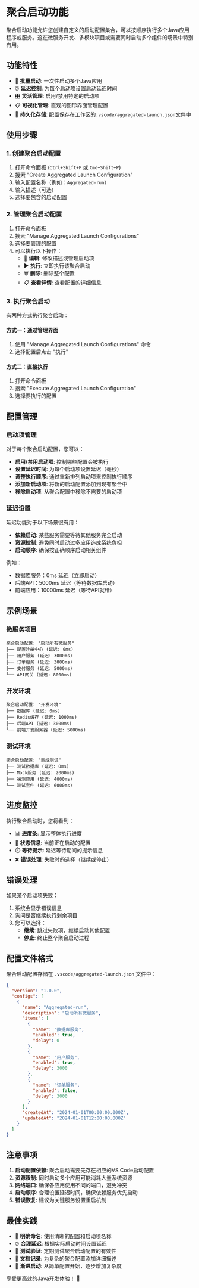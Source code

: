 # 聚合启动功能

聚合启动功能允许您创建自定义的启动配置集合，可以按顺序执行多个Java应用程序或服务。这在微服务开发、多模块项目或需要同时启动多个组件的场景中特别有用。

## 功能特性

- 🚀 **批量启动**: 一次性启动多个Java应用
- ⏰ **延迟控制**: 为每个启动项设置启动延迟时间
- 🎛️ **灵活管理**: 启用/禁用特定的启动项
- 📋 **可视化管理**: 直观的图形界面管理配置
- 💾 **持久化存储**: 配置保存在工作区的`.vscode/aggregated-launch.json`文件中

## 使用步骤

### 1. 创建聚合启动配置

1. 打开命令面板 (`Ctrl+Shift+P` 或 `Cmd+Shift+P`)
2. 搜索 "Create Aggregated Launch Configuration"
3. 输入配置名称（例如：`Aggregated-run`）
4. 输入描述（可选）
5. 选择要包含的启动配置

### 2. 管理聚合启动配置

1. 打开命令面板
2. 搜索 "Manage Aggregated Launch Configurations"
3. 选择要管理的配置
4. 可以执行以下操作：
   - 📝 **编辑**: 修改描述或管理启动项
   - ▶️ **执行**: 立即执行该聚合启动
   - 🗑️ **删除**: 删除整个配置
   - 📋 **查看详情**: 查看配置的详细信息

### 3. 执行聚合启动

有两种方式执行聚合启动：

#### 方式一：通过管理界面
1. 使用 "Manage Aggregated Launch Configurations" 命令
2. 选择配置后点击 "执行"

#### 方式二：直接执行
1. 打开命令面板
2. 搜索 "Execute Aggregated Launch Configuration"
3. 选择要执行的配置

## 配置管理

### 启动项管理

对于每个聚合启动配置，您可以：

- **启用/禁用启动项**: 控制哪些配置会被执行
- **设置延迟时间**: 为每个启动项设置延迟（毫秒）
- **调整执行顺序**: 通过重新排列启动项来控制执行顺序
- **添加新启动项**: 将新的启动配置添加到现有聚合中
- **移除启动项**: 从聚合配置中移除不需要的启动项

### 延迟设置

延迟功能对于以下场景很有用：

- **依赖启动**: 某些服务需要等待其他服务完全启动
- **资源控制**: 避免同时启动过多应用造成系统负担
- **启动顺序**: 确保按正确顺序启动相关组件

例如：
- 数据库服务：0ms 延迟（立即启动）
- 后端API：5000ms 延迟（等待数据库启动）
- 前端应用：10000ms 延迟（等待API就绪）

## 示例场景

### 微服务项目

```
聚合启动配置: "启动所有微服务"
├── 配置注册中心 (延迟: 0ms)
├── 用户服务 (延迟: 3000ms)
├── 订单服务 (延迟: 3000ms)
├── 支付服务 (延迟: 5000ms)
└── API网关 (延迟: 8000ms)
```

### 开发环境

```
聚合启动配置: "开发环境"
├── 数据库 (延迟: 0ms)
├── Redis缓存 (延迟: 1000ms)
├── 后端API (延迟: 3000ms)
└── 前端开发服务器 (延迟: 5000ms)
```

### 测试环境

```
聚合启动配置: "集成测试"
├── 测试数据库 (延迟: 0ms)
├── Mock服务 (延迟: 2000ms)
├── 被测应用 (延迟: 4000ms)
└── 测试套件 (延迟: 6000ms)
```

## 进度监控

执行聚合启动时，您将看到：

- 📊 **进度条**: 显示整体执行进度
- 📝 **状态信息**: 当前正在启动的配置
- ⏱️ **等待提示**: 延迟等待期间的提示信息
- ❌ **错误处理**: 失败时的选择（继续或停止）

## 错误处理

如果某个启动项失败：

1. 系统会显示错误信息
2. 询问是否继续执行剩余项目
3. 您可以选择：
   - **继续**: 跳过失败项，继续启动其他配置
   - **停止**: 终止整个聚合启动过程

## 配置文件格式

聚合启动配置存储在 `.vscode/aggregated-launch.json` 文件中：

```json
{
  "version": "1.0.0",
  "configs": [
    {
      "name": "Aggregated-run",
      "description": "启动所有微服务",
      "items": [
        {
          "name": "数据库服务",
          "enabled": true,
          "delay": 0
        },
        {
          "name": "用户服务",
          "enabled": true,
          "delay": 3000
        },
        {
          "name": "订单服务",
          "enabled": false,
          "delay": 3000
        }
      ],
      "createdAt": "2024-01-01T00:00:00.000Z",
      "updatedAt": "2024-01-01T12:00:00.000Z"
    }
  ]
}
```

## 注意事项

1. **启动配置依赖**: 聚合启动需要先存在相应的VS Code启动配置
2. **资源限制**: 同时启动多个应用可能消耗大量系统资源
3. **网络端口**: 确保各应用使用不同的端口，避免冲突
4. **启动顺序**: 合理设置延迟时间，确保依赖服务优先启动
5. **错误恢复**: 建议为关键服务设置重启机制

## 最佳实践

- 🎯 **明确命名**: 使用清晰的配置和启动项名称
- ⏰ **合理延迟**: 根据实际启动时间设置延迟
- 🔄 **测试验证**: 定期测试聚合启动配置的有效性
- 📝 **文档记录**: 为复杂的聚合配置添加详细描述
- 🚀 **渐进启动**: 从简单配置开始，逐步增加复杂度

享受更高效的Java开发体验！ 🚀 